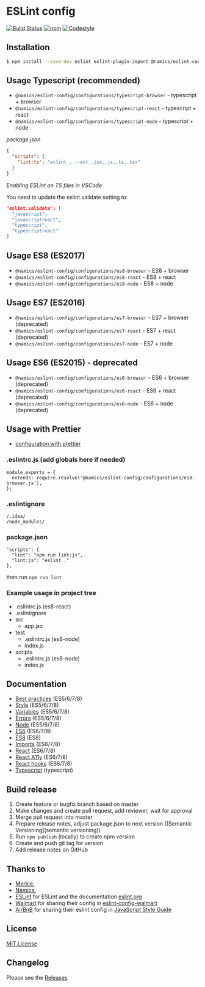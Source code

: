 # ESLint config

[![Build Status](https://github.com/merkle-open/eslint-config/workflows/ci/badge.svg)](https://github.com/merkle-open/eslint-config/actions)
[![npm](https://img.shields.io/npm/v/@namics/eslint-config.svg)](https://www.npmjs.com/package/@namics/eslint-config)
[![Codestyle](https://img.shields.io/badge/codestyle-merkle-green.svg)](https://github.com/merkle-open/eslint-config)

## Installation

```bash
$ npm install --save-dev eslint eslint-plugin-import @namics/eslint-config
```

## Usage Typescript (recommended)

- `@namics/eslint-config/configurations/typescript-browser` - typescript + browser
- `@namics/eslint-config/configurations/typescript-react` - typescript + react
- `@namics/eslint-config/configurations/typescript-node` - typescript + node

_package.json_

```json
{
  "scripts": {
    "lint:ts": "eslint . --ext .jsx,.js,.ts,.tsx"
  }
}
```

_Enabling ESLint on TS files in VSCode_

You need to update the eslint.validate setting to:

```json
"eslint.validate": [
  "javascript",
  "javascriptreact",
  "typescript",
  "typescriptreact"
]
```

## Usage ES8 (ES2017)

- `@namics/eslint-config/configurations/es8-browser` - ES8 + browser
- `@namics/eslint-config/configurations/es8-react` - ES8 + react
- `@namics/eslint-config/configurations/es8-node` - ES8 + node

## Usage ES7 (ES2016)

- `@namics/eslint-config/configurations/es7-browser` - ES7 + browser (deprecated)
- `@namics/eslint-config/configurations/es7-react` - ES7 + react (deprecated)
- `@namics/eslint-config/configurations/es7-node` - ES7 + node

## Usage ES6 (ES2015) - deprecated

- `@namics/eslint-config/configurations/es6-browser` - ES6 + browser (deprecated)
- `@namics/eslint-config/configurations/es6-react` - ES6 + react (deprecated)
- `@namics/eslint-config/configurations/es6-node` - ES6 + node (deprecated)

## Usage with Prettier

- [configuration with prettier](./documentation/with-prettier.md)

### .eslintrc.js (add globals here if needed)

```
module.exports = {
  extends: require.resolve('@namics/eslint-config/configurations/es8-browser.js'),
};
```

### .eslintignore

```
/.idea/
/node_modules/
```

### package.json

```
"scripts": {
  "lint": "npm run lint:js",
  "lint:js": "eslint ."
},
```

then run `npm run lint`

### Example usage in project tree

- .eslintrc.js (es8-react)
- .eslintignore
- src
  - app.jsx
- test
  - .eslintrc.js (es8-node)
  - index.js
- scripts
  - .eslintrc.js (es6-node)
  - index.js

## Documentation

- [Best practices](./documentation/best-practices.md) (ES5/6/7/8)
- [Style](./documentation/style.md) (ES5/6/7/8)
- [Variables](./documentation/variables.md) (ES5/6/7/8)
- [Errors](./documentation/errors.md) (ES5/6/7/8)
- [Node](./documentation/node.md) (ES5/6/7/8)
- [ES6](./documentation/es6.md) (ES6/7/8)
- [ES8](./documentation/es8.md) (ES8)
- [Imports](./documentation/imports.md) (ES6/7/8)
- [React](./documentation/react.md) (ES6/7/8)
- [React A11y](./documentation/react-a11y.md) (ES6/7/8)
- [React hooks](./documentation/react-hooks.md) (ES6/7/8)
- [Typescript](./documentation/typescript.md) (typescript)

## Build release
1. Create feature or bugfix branch based on master
2. Make changes and create pull request, add reviewer, wait for approval
3. Merge pull request into master
4. Prepare release notes, adjust package.json to next version ([Semantic Versioning](semantic versioning))
5. Run `npm publish` (locally) to create npm version
6. Create and push git tag for version
7. Add release notes on GitHub


## Thanks to

- [Merkle.](https://www.merkleinc.com/)
- [Namics.](https://www.namics.com/en/)
- [ESLint](https://github.com/eslint/eslint) for ESLint and the documentation [eslint.org](http://eslint.org/)
- [Walmart](https://github.com/walmartlabs) for sharing their config in [eslint-config-walmart](https://github.com/walmartlabs/eslint-config-walmart)
- [AirBnB](https://github.com/airbnb) for sharing their eslint config in [JavaScript Style Guide](https://github.com/airbnb/javascript)

## License

[MIT License](./LICENSE)

## Changelog

Please see the [Releases](https://github.com/merkle-open/eslint-config/releases)
